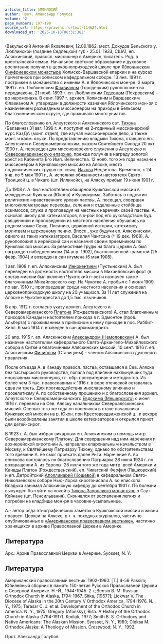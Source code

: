```yaml
---
article_title: АМФИЛОХИЙ
author: Прот. Александр Голубов
volume: '2'
page_numbers: 197-198
source_url: https://pravenc.ru/text/114624.html
downloaded_at: '2025-10-13T08:31:38Z'
---
```


(Вакульский Антоний Яковлевич; 12.09.1862, мест. Докудов Бельского у. Люблинской (позднее Седлецкой) губ.- 25.01. 1933, США), еп. Аляскинский, правосл. миссионер в Америке, писатель. Род. в крестьянской семье. Начальное светское образование и духовное воспитание получил в церковноприходской школе при [Яблочинском Онуфриевском монастыре](<https://pravenc.ru/text/Яблочинском Онуфриевском монастыре.html>) Холмско-Варшавской епархии и на курсах причетников при холмском кафедральном соборе. 13 янв. 1891 г. пострижен в монашество с именем А. в Яблочинском мон-ре. 3 марта 1891 г. еп. Люблинским [Флавианом](https://pravenc.ru/text/Флавианом.html) (Городецким) рукоположен во иеродиакона, 21 нояб. 1893 г. еп. Люблинским [Гедеоном](https://pravenc.ru/text/Гедеон.html) (Покровским) - во иеромонаха. В сент. 1897 г. архиеп. Холмским и Варшавским Флавианом А. утвержден в должности казначея Яблочинского мон-ря с назначением разъездным миссионером на приходы в Бельском благочинническом округе, где проживало много униатов.

По благословению еп. Алеутского и Аляскинского свт. [Тихона](https://pravenc.ru/text/Тихон.html) (Белавина) 31 авг. 1899 г. А. поступил на 2-годичный миссионерский курс КазДА (монг. отдел), где изучал миссионерское дело, а также монг. и калм. языки. По представлению владыки Тихона, ставшего еп. Алеутским и Североамериканским, указом Святейшего Синода 20 окт. 1900 г. А. переведен для миссионерского служения в [Алеутскую и Североамериканскую епархию](<https://pravenc.ru/text/Алеутскую и Североамериканскую епархию.html>), прежде получив в награду золотой крест из Кабинета Его Имп. Величества. 12 нояб. того же года назначен миссионером в Куикпакскую миссию на Аляске, место подвижнических трудов св. свящ. [Иакова](https://pravenc.ru/text/Иаков.html) Нецветова. Временно, с 24 янв. по 5 мая 1901 г., А. исполнял обязанности настоятеля Свято-Троицкой ц. в Чикаго (шт. Иллинойс), на Аляску прибыл 19 июня 1901 г.

До 1908 г. А. был настоятелем обширной Куикпакской миссии в междуречье Куикпака (Юкона) и Кускокуима. Заботясь о поднятии религиозно-нравственного уровня паствы, А. посещал, совершая многокилометровые переходы, селения и отдаленные стойбища эскимосов, служа и проповедуя на местных наречиях своей паствы. А. основал школу для катехизаторов, в к-рой под его руководством буд. священники и проповедники из местного населения обучались на родном языке Свящ. Писанию, церковной истории, катехизису, молитвам и церковному пению. Впосл., уже будучи еп. Аляскинским, одного из таких катехизаторов, Василия Чангсака († 19 дек. 1968), А. рукоположил в иерейский сан и назначил своим преемником по Куикпакской миссии. За ревностные труды на благо Церкви А. был награжден набедренником (14 апр. 1902), благословенной грамотой (25 февр. 1904) и возведен в сан игумена (6 мая 1908).

1 авг. 1908 г. еп. Аляскинским [Иннокентием](https://pravenc.ru/text/Иннокентием.html) (Пустынским) А. был переведен на должность настоятеля миссии в Михайловский форт (в состав миссии был включен Чукотский п-ов) и назначен также благочинным Михайловского окр. На Чукотке А. пробыл с 1 июня 1909 по авг. 1910 г.; проповедовал среди местного населения и основал церковноприходскую школу на 20 учащихся. За 11 лет служения на Аляске и Чукотке крестил до 1,5 тыс. язычников.

В апр. 1912 г. согласно указу архиеп. Алеутского и Североамериканского [Платона](https://pravenc.ru/text/Платон.html) (Рождественского) А. стал благочинным приходов Канады и настоятелем прихода в г. Эдмонтон (пров. Альберта) с проживанием в приписном к нему приходе в пос. Раббит-Хилл. 6 мая 1914 г. возведен в сан архимандрита.

20 апр. 1915 г. еп. Аляскинским [Александром (Немоловским)](<https://pravenc.ru/text/Александром (Немоловским).html>) А. был назначен настоятелем кафедрального Свято-Архангело-Михайловского собора в Ситке и благочинным Аляскинских миссий, 10 сент. 1916 г. еп. Аляскинским [Филиппом](https://pravenc.ru/text/Филиппом.html) (Ставицким) - членом Аляскинского духовного правления.

После отъезда А. в Канаду правосл. паства, оставшаяся в Сев. Аляске без пастырского руководства, попала под влияние нахлынувших туда инославных миссионеров, гл. обр. пресвитериан и методистов. Из более чем 3 тыс. православных к 1916 г. в вере отеческой оставалась едва ли треть. Для противодействия инославному влиянию и прозелитизму А. по собственному прошению и с благословения архиеп. Алеутского и Североамериканского [Евдокима (Мещерского)](https://pravenc.ru/text/Евдоким.html) с июня 1916 г. перевели на Сев. Аляску начальником Североаляскинских миссий. Осенью того же года он поселился в стане начальника Куикпакской миссии на р. Юкон, при Крестовоздвиженской ц., и вскоре были возобновлены занятия в школе катехизаторов и открылся приют для детей-сирот.

В 1923 г. А. был избран викарным еп. Аляскинским в помощь митр. Североамериканскому Платону. Для совершения над ним наречения и архиерейской хиротонии А. направлен епархиальным начальством в Москву, к Святейшему Патриарху Тихону, однако по обстоятельствам того времени А. не смог проехать далее Риги. Наречение А. во епископа состоялось по благословению Патриарха 28 июня 1924 г. по возвращении А. из Европы. 28 июля того же года митр. всей Америки и Канады Платон (Рождественский), еп. Чикагский [Феофил](https://pravenc.ru/text/Феофил.html) (Пашковский) и еп. Детройтский [Аполлинарий (Кошевой)](<https://pravenc.ru/text/Аполлинарий (Кошевой).html>) в кафедральном Свято-Николаевском соборе Нью-Йорка хиротонисали А. во епископа. Владыка занимал Аляскинскую кафедру до сентября 1931 г. По болезни вынужден был уйти на покой в [Тихона Задонского монастырь](<https://pravenc.ru/text/Тихона Задонского монастырь.html>) в Саут-Кейнане (шт. Пенсильвания). Скончался от воспаления легких и погребен на кладбище мон-ря в часовне-усыпальнице.

А.- автор ряда этнографических заметок о Куикпакской миссии и жизни правосл. Церкви на Аляске, в т. ч. походных журналов, частично опубликованных в [«Американском православном вестнике»](<https://pravenc.ru/text/ Американском православном вестнике .html>), частично хранящихся в архиве Православной Церкви в Америке.

## Литература

Арх.: Архив Православной Церкви в Америке. Syosset, N. Y.

## Литература

Американский православный вестник. 1902-1960. [Т.] 4-56 Passim; Юбилейный сборник в память 150-летия Русской Православной Церкви в Северной Америке. Н.-Й., 1944-1945. 2 т.;Bensin B. M. Russian Orthodox Church in Alaska, 1794-1967. Sitka, [1967?]; Lickwar V. The Diocese of Alaska in the 20th Century // Orthodox America, 1794-1976. N. Y., 1975; Tarasar C. J. et al. Development of the Orthodox Church in America. N. Y., 1975; Gregory (Afonsky), Bish. A History of the Orthodox Church in Alaska (1794-1917). Kodiak, 1977; Smith B. S. Orthodoxy and Native Americans: The Alaskan Mission. Syosset, N. Y., 1980; Oleksa M. Orthodox Alaska: A Theology of Mission. Crestwood; N. Y., 1992.

Прот. Александр Голубов
